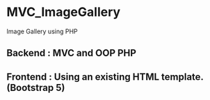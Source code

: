 # MVC_ImageGallery
Image Gallery using PHP


## Backend : MVC and OOP PHP 
## Frontend : Using an existing HTML template.(Bootstrap 5)


